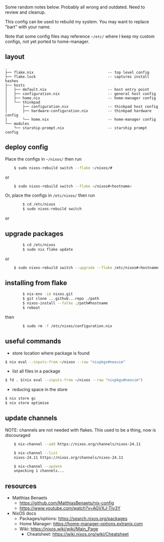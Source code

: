 Some random notes below.  Probably all wrong and outdated.  Need to review and cleanup.

This config can be used to rebuild my system.  You may want to replace "bart" with your name.

Note that some config files may reference `~/etc/` where I keep my custom configs, not yet ported to home-manager.

## layout
```
.
├── flake.nix                                  -- top level config
├── flake.lock                                 -- captures install hashes
├── hosts
│   ├── default.nix                            -- host entry point
│   ├── configuration.nix                      -- general host config
│   ├── home.nix                               -- home-manager config
│   └── thinkpad
│       ├── configuration.nix                  -- thinkpad host config
│       ├── hardware-configuration.nix         -- thinkpad hardware config
│       └── home.nix                           -- home-manager config
└── modules
    └── starship-prompt.nix                    -- starship prompt config
```

## deploy config

Place the configs in `~/nixos/` then run
```sh
	$ sudo nixos-rebuild switch --flake ~/nixos/#
```
or
```sh
	$ sudo nixos-rebuild switch --flake ~/nixos#<hostname>
```

Or, place the configs in `/etc/nixos/` then run

```sh
        $ cd /etc/nixos
        $ sudo nixos-rebuild switch
```
or

## upgrade packages

```sh
        $ cd /etc/nixos
        $ sudo nix flake update
```
or
```sh
	$ sudo nixos-rebuild switch --upgrade --flake /etc/nixos#<hostname>
```

## installing from flake

```sh
        $ nix-env -iA nixos.git
        $ git clone ...github...repo ./path
        $ nixos-install --falke ./path#hostname
        $ reboot
```
then
```sh
        $ sudo rm -f /etc/nixos/configuration.nix
```

## useful commands

- store location where package is found
``` sh
$ nix eval --inputs-from ~/nixos --raw "nixpkgs#neovim"
```
- list all files in a package
``` sh
$ fd . $(nix eval --inputs-from ~/nixos --raw "nixpkgs#neovim")
```
- reducing space in the store
```sh
$ nix store gc
$ nix store optimise
```

## update channels

NOTE: channels are not needed with flakes.  This used to be a thing, now is discouraged

```sh
	$ nix-channel --add https://nixos.org/channels/nixos-24.11

	$ nix-channel --list 
	nixos-24.11 https://nixos.org/channels/nixos-24.11

	$ nix-channel --update
	unpacking 1 channels...
```

## resources

- Matthias Benaets
    - https://github.com/MatthiasBenaets/nix-config
    - https://www.youtube.com/watch?v=AGVXJ-TIv3Y
- NixOS docs
    - Packages/options: https://search.nixos.org/packages
    - Home Manager: https://home-manager-options.extranix.com
    - Wiki: https://nixos.wiki/wiki/Main_Page
        - Cheatsheet: https://wiki.nixos.org/wiki/Cheatsheet
